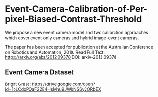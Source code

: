 # Event-Camera-Calibration-of-Per-pixel-Biased-Contrast-Threshold
We propose a new event camera model and two calibration approaches which cover event-only cameras and  hybrid image-event cameras.

The paper has been accepted for publication at the Australian Conference on Robotics and Automation, 2019.
Read Full Text: https://arxiv.org/abs/2012.09378
DOI: arxiv-2012.09378

Event Camera Dataset
-----------------
Bright Grass: https://drive.google.com/open?id=1bLCdxPQaF22B4HsMnu9JWbNS6y2ORbEX
